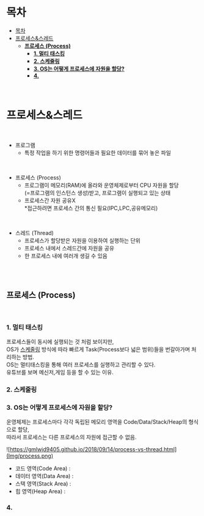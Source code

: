 # 목차
- [목차](#목차)
- [프로세스&스레드](#프로세스스레드)
  - [__프로세스 (Process)__](#프로세스-process)
    - [__1. 멀티 태스킹__](#1-멀티-태스킹)
    - [__2. 스케줄링__](#2-스케줄링)
    - [__3. OS는 어떻게 프로세스에 자원을 할당?__](#3-os는-어떻게-프로세스에-자원을-할당)
    - [__4.__](#4)
</br></br></br>

# 프로세스&스레드

</br>

* 프로그램  
  * 특정 작업을 하기 위한 명령어들과 필요한 데이터를 묶어 놓은 파일   
  
</br>

* 프로세스 (Process)   
  * 프로그램이 메모리(RAM)에 올라와 운영체제로부터 CPU 자원을 할당   
    (=프로그램의 인스턴스 생성)받고, 프로그램이 실행되고 있는 상태
  * 프로세스간 자원 공유X   
   *접근하려면 프로세스 간의 통신 필요(IPC,LPC,공유메모리)
  
</br>

* 스레드 (Thread)
  * 프로세스가 할당받은 자원을 이용하여 실행하는 단위   
  * 프로세스 내에서 스레드간에 자원을 공유
  * 한 프로세스 내에 여러개 생길 수 있음

</br></br>

## __프로세스 (Process)__

  </br>


### __1. 멀티 태스킹__
  프로세스들이 동시에 실행되는 것 처럼 보이지만,     
  OS가 <u>스케줄링</u> 방식에 따라 빠르게 Task(Process보다 넓은 범위)들을 번갈아가며 처리하는 방법.      
  OS는 멀티태스킹을 통해 여러 프로세스를 실행하고 관리할 수 있다.  
  유튜브를 보며 메신저,게임 등을 할 수 있는 이유.
  

### __2. 스케줄링__ 
   


### __3. OS는 어떻게 프로세스에 자원을 할당?__  

운영체제는 프로세스마다 각각 독립된 메모리 영역을 Code/Data/Stack/Heap의 형식으로 할당,  
따라서 프로세스는 다른 프로세스의 자원에 접근할 수 없음.  

![https://gmlwjd9405.github.io/2018/09/14/process-vs-thread.html](Img/process.png)

* 코드 영역(Code Area) :   
* 데이터 영역(Data Area) :    
* 스택 영역(Stack Area) :  
* 힙 영역(Heap Area) :  


### __4.__




